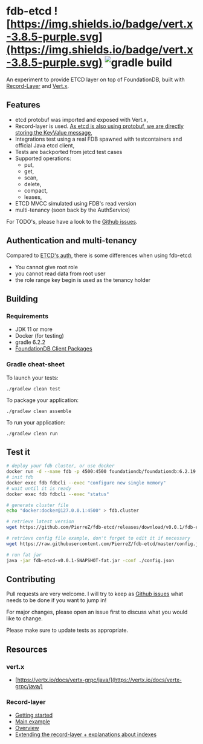 # fdb-etcd ![https://img.shields.io/badge/vert.x-3.8.5-purple.svg](https://img.shields.io/badge/vert.x-3.8.5-purple.svg) ![gradle build](https://github.com/PierreZ/fdb-etcd/workflows/gradle%20build/badge.svg)

An experiment to provide ETCD layer on top of FoundationDB, built with [Record-Layer](https://foundationdb.github.io/fdb-record-layer/) and [Vert.x](https://vertx.io/).

## Features

* etcd protobuf was imported and exposed with Vert.x,
* Record-layer is used. [As etcd is also using protobuf, we are directly storing the KeyValue message](https://github.com/PierreZ/fdb-etcd/blob/master/src/main/proto/record.proto),
* Integrations test using a real FDB spawned with testcontainers and official Java etcd client,
* Tests are backported from jetcd test cases
* Supported operations:
    * put,
    * get,
    * scan,
    * delete,
    * compact,
    * leases,
* ETCD MVCC simulated using FDB's read version
* multi-tenancy (soon back by the AuthService)

For TODO's, please have a look to the [Github issues](https://github.com/pierrez/fdb-etcd/issues).

## Authentication and multi-tenancy

Compared to [ETCD's auth](https://github.com/etcd-io/etcd/blob/master/Documentation/op-guide/authentication.md), there is some differences when using fdb-etcd:

* You cannot give root role
* you cannot read data from root user
* the role range key begin is used as the tenancy holder

## Building

### Requirements

* JDK 11 or more
* Docker (for testing)
* gradle 6.2.2
* [FoundationDB Client Packages](https://www.foundationdb.org/download/)


### Gradle cheat-sheet

To launch your tests:
```
./gradlew clean test
```

To package your application:
```
./gradlew clean assemble
```

To run your application:
```
./gradlew clean run
```

## Test it

```bash
# deploy your fdb cluster, or use docker
docker run -d --name fdb -p 4500:4500 foundationdb/foundationdb:6.2.19
# init fdb
docker exec fdb fdbcli --exec "configure new single memory"
# wait until it is ready
docker exec fdb fdbcli --exec "status"

# generate cluster file
echo "docker:docker@127.0.0.1:4500" > fdb.cluster

# retrieve latest version
wget https://github.com/PierreZ/fdb-etcd/releases/download/v0.0.1/fdb-etcd-v0.0.1-SNAPSHOT-fat.jar

# retrieve config file example, don't forget to edit it if necessary
wget https://raw.githubusercontent.com/PierreZ/fdb-etcd/master/config.json

# run fat jar
java -jar fdb-etcd-v0.0.1-SNAPSHOT-fat.jar -conf ./config.json
```

## Contributing

Pull requests are very welcome. I will try to keep as [Github issues](https://github.com/pierrez/fdb-etcd/issues) what needs to be done if you want to jump in!

For major changes, please open an issue first to discuss what you would like to change.

Please make sure to update tests as appropriate.

## Resources

### vert.x

* [https://vertx.io/docs/vertx-grpc/java/](https://vertx.io/docs/vertx-grpc/java/)

### Record-layer

* [Getting started](https://foundationdb.github.io/fdb-record-layer/GettingStarted.html)
* [Main example](https://github.com/FoundationDB/fdb-record-layer/blob/master/examples/src/main/java/com/apple/foundationdb/record/sample/Main.java)
* [Overview](https://foundationdb.github.io/fdb-record-layer/Overview.html)
* [Extending the record-layer + explanations about indexes](https://foundationdb.github.io/fdb-record-layer/Extending.html)
